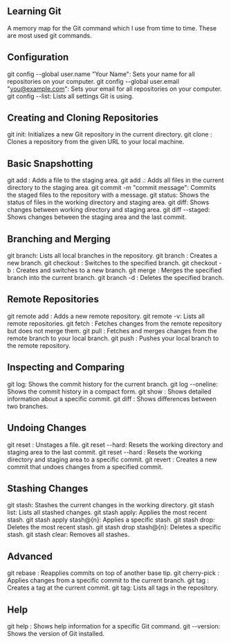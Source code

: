 ## Learning Git ##
A memory map for the Git command which I use from time to time. These are most used git commands.

## Configuration ##
git config --global user.name "Your Name": Sets your name for all repositories on your computer.
git config --global user.email "you@example.com": Sets your email for all repositories on your computer.
git config --list: Lists all settings Git is using.

##  Creating and Cloning Repositories ##
git init: Initializes a new Git repository in the current directory.
git clone <repository-url>: Clones a repository from the given URL to your local machine.

## Basic Snapshotting ##
git add <file>: Adds a file to the staging area.
git add .: Adds all files in the current directory to the staging area.
git commit -m "commit message": Commits the staged files to the repository with a message.
git status: Shows the status of files in the working directory and staging area.
git diff: Shows changes between working directory and staging area.
git diff --staged: Shows changes between the staging area and the last commit.

## Branching and Merging ##
git branch: Lists all local branches in the repository.
git branch <branch-name>: Creates a new branch.
git checkout <branch-name>: Switches to the specified branch.
git checkout -b <branch-name>: Creates and switches to a new branch.
git merge <branch-name>: Merges the specified branch into the current branch.
git branch -d <branch-name>: Deletes the specified branch.

## Remote Repositories ##
git remote add <name> <url>: Adds a new remote repository.
git remote -v: Lists all remote repositories.
git fetch <remote>: Fetches changes from the remote repository but does not merge them.
git pull <remote> <branch>: Fetches and merges changes from the remote branch to your local branch.
git push <remote> <branch>: Pushes your local branch to the remote repository.

## Inspecting and Comparing
git log: Shows the commit history for the current branch.
git log --oneline: Shows the commit history in a compact form.
git show <commit>: Shows detailed information about a specific commit.
git diff <branch1> <branch2>: Shows differences between two branches.

## Undoing Changes
git reset <file>: Unstages a file.
git reset --hard: Resets the working directory and staging area to the last commit.
git reset --hard <commit>: Resets the working directory and staging area to a specific commit.
git revert <commit>: Creates a new commit that undoes changes from a specified commit.

## Stashing Changes
git stash: Stashes the current changes in the working directory.
git stash list: Lists all stashed changes.
git stash apply: Applies the most recent stash.
git stash apply stash@{n}: Applies a specific stash.
git stash drop: Deletes the most recent stash.
git stash drop stash@{n}: Deletes a specific stash.
git stash clear: Removes all stashes.
## Advanced
git rebase <branch>: Reapplies commits on top of another base tip.
git cherry-pick <commit>: Applies changes from a specific commit to the current branch.
git tag <tagname>: Creates a tag at the current commit.
git tag: Lists all tags in the repository.

## Help
git help <command>: Shows help information for a specific Git command.
git --version: Shows the version of Git installed.